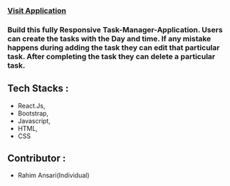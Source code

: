  <h3><a target="_blank" href="https://csb-8qw6qj.netlify.app/">Visit Application</a></h3>
<h3>Build this fully Responsive Task-Manager-Application. Users can create the tasks with the Day and time.
  If any mistake happens during adding the task they can edit that particular task.
  After completing the task they can delete a particular task.</h3>

<h2>Tech Stacks : </h2>
<ul>
 <li>React.Js,</li>
 <li>Bootstrap,</li>
 <li>Javascript,</li>
 <li>HTML,</li>
 <li>CSS</li>

</ul>

<h2>Contributor : </h2>
<ul>
 <li>Rahim Ansari(Individual)</li>
 

</ul>
